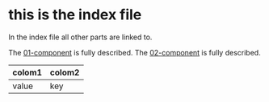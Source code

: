 # this is the index file

In the index file all other parts are linked to. 

The [01-component](#intro-component01) is fully described. 
The [02-component](#intro-component02) is fully described. 


| colom1 | colom2 |
|:---|:---|
| value | key |